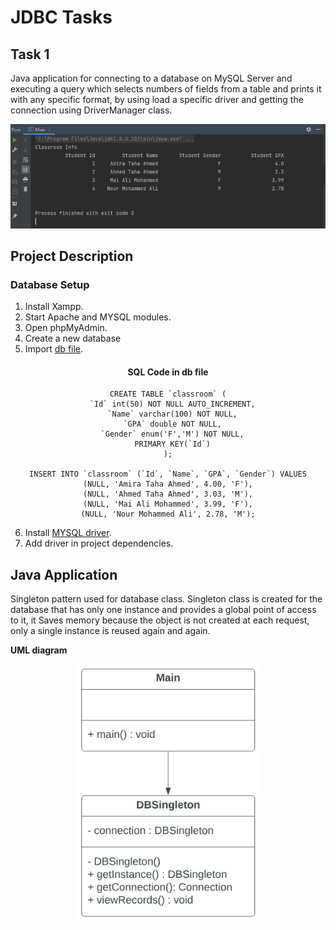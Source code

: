 # JDBC Tasks

## Task 1

 Java application for connecting to a database on MySQL Server and executing a query which selects numbers of fields from a table and prints it with any specific format, by using load a specific driver and getting the connection using DriverManager class.

<center> <img src="screenshot.PNG"> </center>

## Project Description

### Database Setup
1. Install Xampp.
2. Start Apache and MYSQL modules.
3. Open phpMyAdmin.
4. Create a new database
5. Import [db file](https://github.com/amira921/JobHacker-System/blob/JDBCTasks/JDBC%20Tasks/DatabaseTask1/db.sql).
<center>

#### SQL Code in db file
```
CREATE TABLE `classroom` (
  `Id` int(50) NOT NULL AUTO_INCREMENT,
  `Name` varchar(100) NOT NULL,
  `GPA` double NOT NULL,
  `Gender` enum('F','M') NOT NULL,
  PRIMARY KEY(`Id`)
);

INSERT INTO `classroom` (`Id`, `Name`, `GPA`, `Gender`) VALUES
(NULL, 'Amira Taha Ahmed', 4.00, 'F'),
(NULL, 'Ahmed Taha Ahmed', 3.03, 'M'),
(NULL, 'Mai Ali Mohammed', 3.99, 'F'),
(NULL, 'Nour Mohammed Ali', 2.78, 'M');
```
</center>

6. Install [MYSQL driver](https://static.javatpoint.com/src/jdbc/mysql-connector.jar).
7. Add driver in project dependencies.


## Java Application
Singleton pattern used for database class.
Singleton class is created for the database that has only one instance and provides a global point of access to it, it Saves memory because the object is not created at each request, only a single instance is reused again and again.

**UML diagram**
<center><img src="class diagram.PNG" width=300 higth=300></center>



